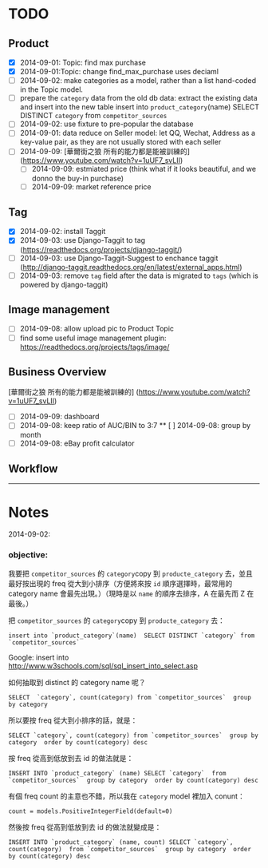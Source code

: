 # TODO

## Product
* [x] 2014-09-01: Topic: find max purchase
* [x] 2014-09-01:Topic: change find_max_purchase uses deciaml
* [ ] 2014-09-02: make categories as a model, rather than a list hand-coded in the Topic model.
* [ ] prepare the `category` data from the old db data: extract the existing data and insert into the new table
	insert into `product_category`(name)  SELECT DISTINCT `category` from `competitor_sources`
* [ ] 2014-09-02: use fixture to pre-popular the database
* [ ] 2014-09-01:  data reduce on Seller model: let QQ, Wechat, Address as a key-value pair, as they are not usually stored with each seller
* [ ] 2014-09-09: [華爾街之狼 所有的能力都是能被訓練的] (https://www.youtube.com/watch?v=1uUF7_svLII)
    * [ ] 2014-09-09: estmiated price (think what if it looks beautiful, and we donno the buy-in purchase)
    * [ ] 2014-09-09: market reference price

## Tag
* [x] 2014-09-02: install Taggit
* [x] 2014-09-03: use Django-Taggit to tag (https://readthedocs.org/projects/django-taggit/)
* [ ] 2014-09-03: use Django-Taggit-Suggest to enchance taggit (http://django-taggit.readthedocs.org/en/latest/external_apps.html)
* [ ] 2014-09-03: remove `tag` field after the data is migrated to `tags` (which is powered by django-taggit)

## Image management
* [ ] 2014-09-08: allow upload pic to Product Topic
* [ ] find some useful image management plugin: https://readthedocs.org/projects/tags/image/

## Business Overview

[華爾街之狼 所有的能力都是能被訓練的] (https://www.youtube.com/watch?v=1uUF7_svLII)

* [ ] 2014-09-09: dashboard
* [ ] 2014-09-08: keep ratio of AUC/BIN to  3:7
    ** [ ] 2014-09-08: group by month
* [ ] 2014-09-08: eBay profit calculator

## Workflow

----
# Notes

2014-09-02:
### objective: 
我要把 `competitor_sources` 的 `category`copy 到 `producte_category` 去，並且最好按出現的 freq 從大到小排序（方便將來按 `id` 順序選擇時，最常用的 category name 會最先出現。）（現時是以 `name` 的順序去排序，A 在最先而 Z 在最後。）

把 `competitor_sources` 的 `category`copy 到 `producte_category` 去：

	insert into `product_category`(name)  SELECT DISTINCT `category` from `competitor_sources`
Google: insert into
http://www.w3schools.com/sql/sql_insert_into_select.asp

如何抽取到 distinct 的 category name 呢？

	SELECT  `category`, count(category) from `competitor_sources`  group by category


所以要按 freq 從大到小排序的話，就是：

	SELECT `category`, count(category) from `competitor_sources`  group by category  order by count(category) desc


按 freq 從高到低放到去 id 的做法就是：

    INSERT INTO `product_category` (name) SELECT `category`  from `competitor_sources`  group by category  order by count(category) desc



有個 freq count  的主意也不錯，所以我在 `category` model 裡加入 conunt： 

    count = models.PositiveIntegerField(default=0)


然後按 freq 從高到低放到去 id 的做法就變成是：

    INSERT INTO `product_category` (name, count) SELECT `category`, count(category)  from `competitor_sources`  group by category  order by count(category) desc
